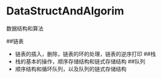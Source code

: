 # DataStructAndAlgorim
数据结构和算法

##链表
- 链表的插入，删除，链表的环的处理，链表的逆序打印
##栈
- 栈的基本的操作，顺序存储结构和链式存储结构
##队列
- 顺序结构和循环队列，以及队列的链式存储结构
